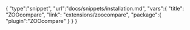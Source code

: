 {
	"type":"snippet", "url":"docs/snippets/installation.md", "vars":{
		"title": "ZOOcompare",
		"link": "extensions\/zoocompare",
		"package":{
			"plugin":"ZOOcompare"
		}
	}
}